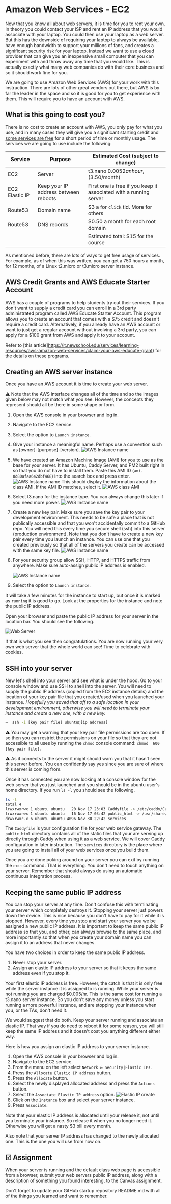 # Amazon Web Services - EC2

Now that you know all about web servers, it is time for you to rent your own. In theory you could contact your ISP and rent an IP address that you would associate with your laptop. You could then use your laptop as a web server. But this has the downside of requiring your laptop to always be available, have enough bandwidth to support your millions of fans, and creates a significant security risk for your laptop. Instead we want to use a cloud provider that can give you an inexpensive small computer that you can experiment with and throw away any time that you would like. This is actually exactly what many web companies do with their core business and so it should work fine for you.

We are going to use Amazon Web Services (AWS) for your work with this instruction. There are lots of other great vendors out there, but AWS is by far the leader in the space and so it is good for you to get experience with them. This will require you to have an account with AWS.

## What is this going to cost you?

There is no cost to create an account with AWS, you only pay for what you use, and in many cases they will give you a significant starting credit and [some services are free](https://aws.amazon.com/free) for a short period of time or monthly usage. The services we are going to use include the following:

| Service        | Purpose                              | Estimated Cost (subject to change)                                |
| -------------- | ------------------------------------ | ----------------------------------------------------------------- |
| EC2            | Server                               | t3.nano $0.0052 an hour, ($3.50/month)                            |
| EC2 Elastic IP | Keep your IP address between reboots | First one is free if you keep it associated with a running server |
| Route53        | Domain name                          | $3 a for `click` tld. More for others                             |
| Route53        | DNS records                          | $0.50 a month for each root domain                                |
|                |                                      | Estimated total: $15 for the course                               |

As mentioned before, there are lots of ways to get free usage of services. For example, as of when this was written, you can get a 750 hours a month, for 12 months, of a Linux t2.micro or t3.micro server instance.

## AWS Credit Grants and AWS Educate Starter Account

AWS has a couple of programs to help students try out their services. If you don't want to supply a credit card you can enroll in a 3rd party administrated program called AWS Educate Starter Account. This program allows you to create an account that comes with a $75 credit and doesn't require a credit card. Alternatively, if you already have an AWS account or want to just get a regular account without involving a 3rd party, you can apply for a $100 grant from AWS and apply it to your account.

Refer to [this article]https://it.newschool.edu/services/learning-resources/aws-amazon-web-services/claim-your-aws-educate-grant) for the details on these programs.

## Creating an AWS server instance

Once you have an AWS account it is time to create your web server.

⚠ Note that the AWS interface changes all of the time and so the images given below may not match what you see. However, the concepts they represent should all be there in some shape or form.

1. Open the AWS console in your browser and log in.
1. Navigate to the EC2 service.
1. Select the option to `Launch instance`.
1. Give your instance a meaningful name. Perhaps use a convention such as [owner]-[purpose]-[version].
   ![AWS Instance name](webServerAWSName.jpg)
1. We have created an Amazon Machine Image (AMI) for you to use as the base for your server. It has Ubuntu, Caddy Server, and PM2 built right in so that you do not have to install them. Paste this AMI ID (`ami-0d80afaa642dbf468`) into the search box and press enter.
   ![AWS Instance name](webServerAWSAmi.jpg)
   This should display the information about the class AMI. If the AMI ID matches, select it.
   ![AWS class AMI](webServerAWS260Ami.jpg)
1. Select t3.nano for the instance type. You can always change this later if you need more power.
   ![AWS Instance name](webServerAWSType.jpg)
1. Create a new key pair. Make sure you save the key pair to your development environment. This needs to be safe a place that is not publically accessible and that you won't accidentally commit to a GitHub repo. You will need this every time you secure shell (ssh) into this server (production environment). Note that you don't have to create a new key pair every time you launch an instance. You can use one that you created previously so that all of the servers you create can be accessed with the same key file.
   ![AWS Instance name](webServerAWSkeyPair.jpg)
1. For your security group allow SSH, HTTP, and HTTPS traffic from anywhere. Make sure auto-assign public IP address is enabled.

   ![AWS Instance name](webServerAWSNetwork.jpg)

1. Select the option to `Launch instance`.

It will take a few minutes for the instance to start up, but once it is marked as `running` it is good to go. Look at the properties for the instance and note the public IP address.

Open your browser and paste the public IP address for your server in the location bar. You should see the following.

![Web Server](webServerAWSBrowserResult.png)

If that is what you see then congratulations. You are now running your very own web server that the whole world can see! Time to celebrate with cookies.

## SSH into your server

New let's shell into your server and see what is under the hood. Go to your console window and use SSH to shell into the server. You will need to supply the public IP address (copied from the EC2 instance details) and the location of your key pair file that you created/used when you launched your instance. _Hopefully you saved that off to a safe location in your development environment, otherwise you will need to terminate your instance and create a new one, with a new key._

```sh
➜  ssh -i [key pair file] ubuntu@[ip address]
```

⚠ You may get a warning that your key pair file permissions are too open. If so then you can restrict the permissions on your file so that they are not accessible to all uses by running the `chmod` console command: `chmod  600 [key pair file]`.

⚠ As it connects to the server it might should warn you that it hasn't seen this server before. You can confidently say yes since you are sure of where this server is coming from.

Once it has connected you are now looking at a console window for the web server that you just launched and you should be in the ubuntu user's home directory. If you run `ls -l` you should see the following.

```sh
ls -l
total 4
lrwxrwxrwx 1 ubuntu ubuntu   20 Nov 17 23:03 Caddyfile -> /etc/caddy/Caddyfile
lrwxrwxrwx 1 ubuntu ubuntu   16 Nov 17 03:42 public_html -> /usr/share/caddy
drwxrwxr-x 6 ubuntu ubuntu 4096 Nov 30 22:42 services
```

The `Caddyfile` is your configuration file for your web service gateway. The `public_html` directory contains all of the static files that your are serving up directly through Caddy when using it as a web service. We will cover Caddy configuration in later instruction. The `services` directory is the place where you are going to install all of your web services once you build them.

Once you are done poking around on your server you can exit by running the `exit` command. That is everything. You don't need to touch anything on your server. Remember that should always do using an automatic continuous integration process.

## Keeping the same public IP address

You can stop your server at any time. Don't confuse this with terminating your server which completely destroys it. Stopping your server just powers down the device. This is nice because you don't have to pay for it while it is stopped. However, every time you stop and start your server you we be assigned a new public IP address. It is important to keep the same public IP address so that you, and other, can always browse to the same place, and more importantly so that when you create your domain name you can assign it to an address that never changes.

You have two choices in order to keep the same public IP address.

1. Never stop your server.
2. Assign an elastic IP address to your server so that it keeps the same address even if you stop it.

Your first elastic IP address is free. However, the catch is that it is only free while the server instance it is assigned to is running. While your server is not running you are charged $0.005/hr. This is the same cost for running a t3.nano server instance. So you don't save any money unless you start running a more powerful instance, and are stopping your instance when you, or the TAs, don't need it.

We would suggest that do both. Keep your server running and associate an elastic IP. That way if you do need to reboot it for some reason, you will still keep the same IP address and it doesn't cost you anything different either way.

Here is how you assign an elastic IP address to your server instance.

1. Open the AWS console in your browser and log in.
1. Navigate to the EC2 service.
1. From the menu on the left select `Network & Security|Elastic IPs`.
1. Press the `Allocate Elastic IP address` button.
1. Press the `Allocate` button.
1. Select the newly displayed allocated address and press the `Actions` button.
1. Select the `Associate Elastic IP address` option.
   ![Elastic IP create](webServerAWSElasticIPCreate.jpg)
1. Click on the `Instance` box and select your server instance.
1. Press `Associate`.

Note that your elastic IP address is allocated until your release it, not until you terminate your instance. So release it when you no longer need it. Otherwise you will get a nasty $3 bill every month.

Also note that your server IP address has changed to the newly allocated one. This is the one you will use from now on.

## ☑ Assignment

When your server is running and the default class web page is accessible from a browser, submit your web servers public IP address, along with a description of something you found interesting, to the Canvas assignment.

Don't forget to update your GitHub startup repository README.md with all of the things you learned and want to remember.
